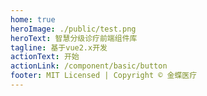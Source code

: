 ```yaml
---
home: true
heroImage: ./public/test.png
heroText: 智慧分级诊疗前端组件库
tagline: 基于vue2.x开发
actionText: 开始
actionLink: /component/basic/button
footer: MIT Licensed | Copyright © 金蝶医疗
---
```

